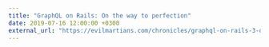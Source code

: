 ```yaml
---
title: "GraphQL on Rails: On the way to perfection"
date: 2019-07-16 12:00:00 +0300
external_url: "https://evilmartians.com/chronicles/graphql-on-rails-3-on-the-way-to-perfection"
---
```

